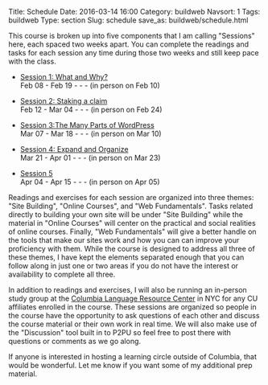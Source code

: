Title: Schedule
Date: 2016-03-14 16:00
Category: buildweb
Navsort: 1
Tags: buildweb
Type: section
Slug: schedule
save_as: buildweb/schedule.html

This course is broken up into five components that I am calling "Sessions" here, each spaced two weeks apart. You can complete the readings and tasks for each session any time during those two weeks and still keep pace with the class. 

* [Session 1: What and Why?](./session1.html)     
   Feb 08 - Feb 19 - - - (in person on Feb 10)

* [Session 2: Staking a claim](./session2.html)    
   Feb 12 - Mar 04 - - - (in person on Feb 24)

* [Session 3:The Many Parts of WordPress ](./session3.html)     
   Mar 07 - Mar 18 - - - (in person on Mar 10)

* [Session 4: Expand and Organize](./session4.html)      
   Mar 21 - Apr 01 - - - (in person on Mar 23)

* [Session 5](./session5.html)      
   Apr 04 - Apr 15 - - - (in person on Apr 05)

Readings and exercises for each session are organized into three themes:  "Site Building", "Online Courses", and "Web Fundamentals". Tasks related directly to building your own site will be under "Site Building" while the material in "Online Courses" will center on the practical and social realities of online courses. Finally, "Web Fundamentals" will give a better handle on the tools that make our sites work and how you can can improve your proficiency with them. While the course is designed to address all three of these themes, I have kept the elements separated enough that you can follow along in just one or two areas if you do not have the interest or availability to complete all three. 

In addition to readings and exercises, I will also be running an in-person study group at the [Columbia Language Resource Center](http://lrc.columbia.edu) in NYC for any CU affiliates enrolled in the course.  These sessions are organized so people in the course have the opportunity to ask questions of each other and discuss the course material or their own work in real time. We will also make use of the "Discussion" tool built in to P2PU so feel free to post there with questions or comments as we go along. 

If anyone is interested in hosting a learning circle outside of Columbia, that would be wonderful. Let me know if you want some of my additional prep material.

